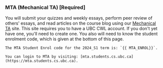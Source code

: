 ### MTA (Mechanical TA) [Required]

You will submit your quizzes and weekly essays, perform peer review of others' essays, and read articles on the course blog using our [Mechanical TA](https://mta.students.cs.ubc.ca) site.
This site requires you to have a UBC CWL account.
If you don't yet have one, you'll need to create one. 
You also will need to know the student enrolment code, which is given at the bottom of this page.

```{hint}
The MTA Student Enrol code for the 2024_S1 term is: `{{ MTA_ENROL}}`.

You can login to MTA by visiting: [mta.students.cs.ubc.ca](https://mta.students.cs.ubc.ca).
```